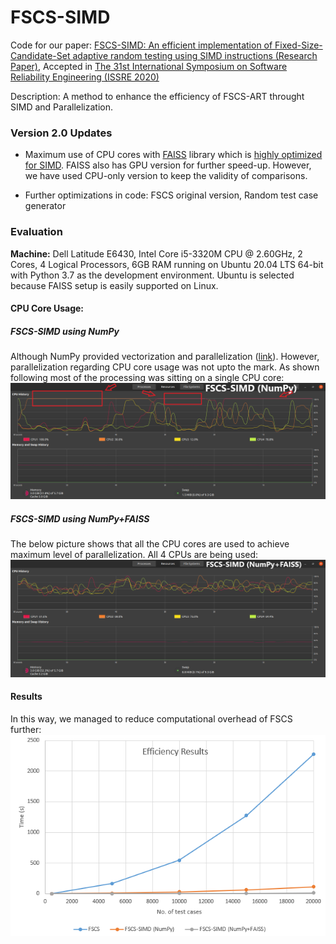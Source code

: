 # FSCS-SIMD
Code for our paper:
[FSCS-SIMD: An efficient implementation of Fixed-Size-Candidate-Set adaptive random testing using SIMD instructions (Research Paper)](http://2020.issre.net/research-accepted-papers), Accepted in [The 31st International Symposium on Software Reliability Engineering (ISSRE 2020)](http://2020.issre.net/)
 
Description: A method to enhance the efficiency of FSCS-ART throught SIMD and Parallelization.



### Version 2.0 Updates

+ Maximum use of CPU cores with [FAISS](https://github.com/facebookresearch/faiss) library which is [highly optimized for SIMD](https://speakerdeck.com/matsui_528/cvpr20-tutorial-billion-scale-approximate-nearest-neighbor-search?slide=13). FAISS also has GPU version for further speed-up. However, we have used CPU-only version to keep the validity of comparisons. 

+ Further optimizations in code: FSCS original version, Random test case generator

### Evaluation
**Machine:** Dell Latitude E6430, Intel Core i5-3320M CPU @ 2.60GHz, 2 Cores, 4 Logical Processors, 6GB RAM running on Ubuntu 20.04 LTS 64-bit with Python 3.7 as the development environment. Ubuntu is selected because FAISS setup is easily supported on Linux.

#### CPU Core Usage:

##### FSCS-SIMD using NumPy
Although NumPy provided vectorization and parallelization ([link](https://stackoverflow.com/questions/44944367/are-numpys-basic-operations-vectorized-i-e-do-they-use-simd-operations)). However, parallelization regarding CPU core usage was not upto the mark. As shown following most of the processing was sitting on a single CPU core:
![alt text](results/FSCS-SIMD(NumPy).png "Title")

##### FSCS-SIMD using NumPy+FAISS
The below picture shows that all the CPU cores are used to achieve maximum level of parallelization. All 4 CPUs are being used:
![alt text](results/FSCS-SIMD(NumPy+FAISS).png "Title")

#### Results
In this way, we managed to reduce computational overhead of FSCS further:
![alt text](results/results.png "Title")


